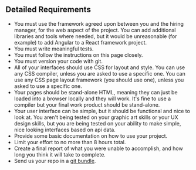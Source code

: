 ## Detailed Requirements

- You must use the framework agreed upon between you and the hiring manager, for the web aspect of the project. You can add additional libraries and tools where needed, but it would be unreasonable (for example) to add Angular to a React framework project.
- You must write meaningful tests.
- You must follow the instructions on this page closely.
- You must version your code with git.
- All of your interfaces should use CSS for layout and style. You can use any CSS compiler, unless you are asked to use a specific one. You can use any CSS page layout framework (you should use one), unless you asked to use a specific one.    
- Your pages should be stand-alone HTML, meaning they can just be loaded into a browser locally and they will work. It's fine to use a compiler but your final work product should be stand-alone.
- Your user interface can be simple, but it should be functional and nice to look at. You aren't being tested on your graphic art skills or your UX design skills, but you are being tested on your ability to make simple, nice looking interfaces based on api data.
- Provide some basic documentation on how to use your project.
- Limit your effort to no more than 8 hours total.
- Create a final report of what you were unable to accomplish, and how long you think it will take to complete.
- Send us your repo in a [git bundle](https://git-scm.com/blog/2010/03/10/bundles.html).
